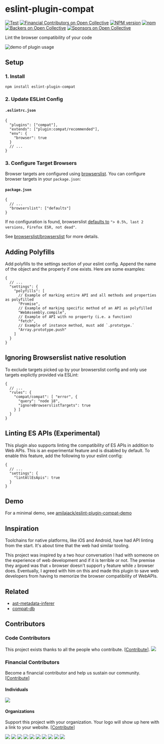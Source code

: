 # eslint-plugin-compat

[![Test](https://github.com/amilajack/eslint-plugin-compat/actions/workflows/test.yml/badge.svg)](https://github.com/amilajack/eslint-plugin-compat/actions/workflows/test.yml)
[![Financial Contributors on Open Collective](https://opencollective.com/eslint-plugin-compat/all/badge.svg?label=financial+contributors)](https://opencollective.com/eslint-plugin-compat)
[![NPM version](https://badge.fury.io/js/eslint-plugin-compat.svg)](http://badge.fury.io/js/eslint-plugin-compat)
[![npm](https://img.shields.io/npm/dm/eslint-plugin-compat.svg)](https://npm-stat.com/charts.html?package=eslint-plugin-compat)
[![Backers on Open Collective](https://opencollective.com/eslint-plugin-compat/backers/badge.svg)](#backers)
[![Sponsors on Open Collective](https://opencollective.com/eslint-plugin-compat/sponsors/badge.svg)](#sponsors)

Lint the browser compatibility of your code

![demo of plugin usage](https://raw.githubusercontent.com/amilajack/eslint-plugin-compat/master/img/eslint-plugin-compat-demo.gif)

## Setup

### 1. Install

```bash
npm install eslint-plugin-compat
```

### 2. Update ESLint Config

#### `.eslintrc.json`

```jsonc
{
  "plugins": ["compat"],
  "extends": ["plugin:compat/recommended"],
  "env": {
    "browser": true
  }
  // ...
}
```

### 3. Configure Target Browsers

Browser targets are configured using [browserslist](https://github.com/browserslist/browserslist). You can configure browser targets in your `package.json`:

#### `package.json`

```jsonc
{
  // ...
  "browserslist": ["defaults"]
}
```

If no configuration is found, browserslist [defaults to](https://github.com/browserslist/browserslist#queries) `"> 0.5%, last 2 versions, Firefox ESR, not dead"`.

See [browserslist/browserslist](https://github.com/browserslist/browserslist) for more details.

## Adding Polyfills

Add polyfills to the settings section of your eslint config. Append the name of the object and the property if one exists. Here are some examples:

```jsonc
{
  // ...
  "settings": {
    "polyfills": [
      // Example of marking entire API and all methods and properties as polyfilled
      "Promise",
      // Example of marking specific method of an API as polyfilled
      "WebAssembly.compile",
      // Example of API with no property (i.e. a function)
      "fetch",
      // Example of instance method, must add `.prototype.`
      "Array.prototype.push"
    ]
  }
}
```

## Ignoring Browserslist native resolution

To exclude targets picked up by your browserslist config and only use targets explictly provided via ESLint:

```jsonc
{
  // ...
  "rules": {
    "compat/compat": [ "error", {
      "query": "node 18",
      "ignoreBrowserslistTargets": true
    } ]
  }
}
```

## Linting ES APIs (Experimental)

This plugin also supports linting the compatibility of ES APIs in addition to Web APIs. This is an experimental feature and is disabled by default. To enable this feature, add the following to your eslint config:

```jsonc
{
  // ...
  "settings": {
    "lintAllEsApis": true
  }
}
```

## Demo

For a minimal demo, see [amilajack/eslint-plugin-compat-demo](https://github.com/amilajack/eslint-plugin-compat-demo)

## Inspiration

Toolchains for native platforms, like iOS and Android, have had API linting from the start. It's about time that the web had similar tooling.

This project was inspired by a two hour conversation I had with someone on the experience of web development and if it is terrible or not. The premise they argued was that `x` browser doesn't support `y` feature while `z` browser does. Eventually, I agreed with him on this and made this plugin to save web developers from having to memorize the browser compatibility of WebAPIs.

## Related

- [ast-metadata-inferer](https://github.com/amilajack/ast-metadata-inferer)
- [compat-db](https://github.com/amilajack/compat-db)

## Contributors

### Code Contributors

This project exists thanks to all the people who contribute. [[Contribute](CONTRIBUTING.md)].
<a href="https://github.com/amilajack/eslint-plugin-compat/graphs/contributors"><img src="https://opencollective.com/eslint-plugin-compat/contributors.svg?width=890&button=false" /></a>

### Financial Contributors

Become a financial contributor and help us sustain our community. [[Contribute](https://opencollective.com/eslint-plugin-compat/contribute)]

#### Individuals

<a href="https://opencollective.com/eslint-plugin-compat"><img src="https://opencollective.com/eslint-plugin-compat/individuals.svg?width=890"></a>

#### Organizations

Support this project with your organization. Your logo will show up here with a link to your website. [[Contribute](https://opencollective.com/eslint-plugin-compat/contribute)]

<a href="https://opencollective.com/eslint-plugin-compat/organization/0/website"><img src="https://opencollective.com/eslint-plugin-compat/organization/0/avatar.svg"></a>
<a href="https://opencollective.com/eslint-plugin-compat/organization/1/website"><img src="https://opencollective.com/eslint-plugin-compat/organization/1/avatar.svg"></a>
<a href="https://opencollective.com/eslint-plugin-compat/organization/2/website"><img src="https://opencollective.com/eslint-plugin-compat/organization/2/avatar.svg"></a>
<a href="https://opencollective.com/eslint-plugin-compat/organization/3/website"><img src="https://opencollective.com/eslint-plugin-compat/organization/3/avatar.svg"></a>
<a href="https://opencollective.com/eslint-plugin-compat/organization/4/website"><img src="https://opencollective.com/eslint-plugin-compat/organization/4/avatar.svg"></a>
<a href="https://opencollective.com/eslint-plugin-compat/organization/5/website"><img src="https://opencollective.com/eslint-plugin-compat/organization/5/avatar.svg"></a>
<a href="https://opencollective.com/eslint-plugin-compat/organization/6/website"><img src="https://opencollective.com/eslint-plugin-compat/organization/6/avatar.svg"></a>
<a href="https://opencollective.com/eslint-plugin-compat/organization/7/website"><img src="https://opencollective.com/eslint-plugin-compat/organization/7/avatar.svg"></a>
<a href="https://opencollective.com/eslint-plugin-compat/organization/8/website"><img src="https://opencollective.com/eslint-plugin-compat/organization/8/avatar.svg"></a>
<a href="https://opencollective.com/eslint-plugin-compat/organization/9/website"><img src="https://opencollective.com/eslint-plugin-compat/organization/9/avatar.svg"></a>
